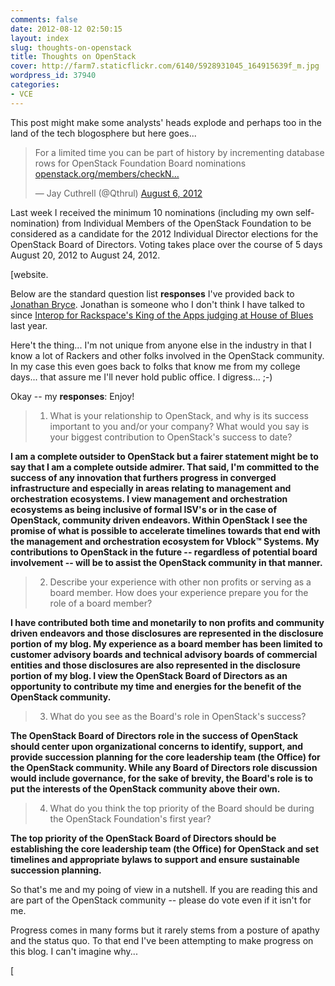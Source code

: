 ```yaml
---
comments: false
date: 2012-08-12 02:50:15
layout: index
slug: thoughts-on-openstack
title: Thoughts on OpenStack
cover: http://farm7.staticflickr.com/6140/5928931045_164915639f_m.jpg
wordpress_id: 37940
categories:
- VCE
---
```


This post might make some analysts' heads explode and perhaps too in the land of the tech blogosphere but here goes...

<blockquote class="twitter-tweet"><p>For a limited time you can be part of history by incrementing database rows for OpenStack Foundation Board nominations <a href="https://t.co/1tvTdHkr" title="https://www.openstack.org/members/checkNomination/2943">openstack.org/members/checkN…</a></p>&mdash; Jay Cuthrell (@Qthrul) <a href="https://twitter.com/Qthrul/status/232535832504983552">August 6, 2012</a></blockquote>
<script async src="//platform.twitter.com/widgets.js" charset="utf-8"></script>

Last week I received the minimum 10 nominations (including my own self-nomination) from Individual Members of the OpenStack Foundation to be considered as a candidate for the 2012 Individual Director elections for the OpenStack Board of Directors. Voting takes place over the course of 5 days August 20, 2012 to August 24, 2012.

[website.

Below are the standard question list **responses** I've provided back to [Jonathan Bryce](https://twitter.com/jbryce). Jonathan is someone who I don't think I have talked to since [Interop for Rackspace's King of the Apps judging at House of Blues](http://fudge.org/king-of-the-apps/) last year.

Here't the thing... I'm not unique from anyone else in the industry in that I know a lot of Rackers and other folks involved in the OpenStack community. In my case this even goes back to folks that know me from my college days... that assure me I'll never hold public office. I digress... ;-)

Okay -- my **responses**: Enjoy!


> 1) What is your relationship to OpenStack, and why is its success important to you and/or your company? What would you say is your biggest contribution to OpenStack's success to date?


**I am a complete outsider to OpenStack but a fairer statement might be to say that I am a complete outside admirer. That said, I'm committed to the success of any innovation that furthers progress in converged infrastructure and especially in areas relating to management and orchestration ecosystems. I view management and orchestration ecosystems as being inclusive of formal ISV's or in the case of OpenStack, community driven endeavors. Within OpenStack I see the promise of what is possible to accelerate timelines towards that end with the management and orchestration ecosystem for Vblock™ Systems. My contributions to OpenStack in the future -- regardless of potential board involvement -- will be to assist the OpenStack community in that manner.**


> 2) Describe your experience with other non profits or serving as a board member. How does your experience prepare you for the role of a board member?


**I have contributed both time and monetarily to non profits and community driven endeavors and those disclosures are represented in the disclosure portion of my blog. My experience as a board member has been limited to customer advisory boards and technical advisory boards of commercial entities and those disclosures are also represented in the disclosure portion of my blog. I view the OpenStack Board of Directors as an opportunity to contribute my time and energies for the benefit of the OpenStack community.**


> 3) What do you see as the Board's role in OpenStack's success?


**The OpenStack Board of Directors role in the success of OpenStack should center upon organizational concerns to identify, support, and provide succession planning for the core leadership team (the Office) for the OpenStack community. While any Board of Directors role discussion would include governance, for the sake of brevity, the Board's role is to put the interests of the OpenStack community above their own.**


> 4) What do you think the top priority of the Board should be during the OpenStack Foundation's first year?


**The top priority of the OpenStack Board of Directors should be establishing the core leadership team (the Office) for OpenStack and set timelines and appropriate bylaws to support and ensure sustainable succession planning.**

So that's me and my poing of view in a nutshell. If you are reading this and are part of the OpenStack community -- please do vote even if it isn't for me.

Progress comes in many forms but it rarely stems from a posture of apathy and the status quo. To that end I've been attempting to make progress on this blog. I can't imagine why...

[
